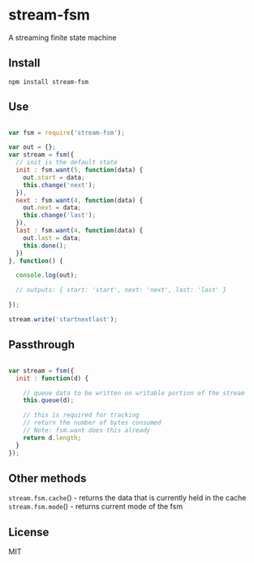# stream-fsm

A streaming finite state machine

## Install

`npm install stream-fsm`

## Use

```javascript

var fsm = require('stream-fsm');

var out = {};
var stream = fsm({
  // init is the default state
  init : fsm.want(5, function(data) {
    out.start = data;
    this.change('next');
  }),
  next : fsm.want(4, function(data) {
    out.next = data;
    this.change('last');
  }),
  last : fsm.want(4, function(data) {
    out.last = data;
    this.done();
  })
}, function() {

  console.log(out);

  // outputs: { start: 'start', next: 'next', last: 'last' }

});

stream.write('startnextlast');

```

## Passthrough

```javascript

var stream = fsm({
  init : function(d) {

    // queue data to be written on writable portion of the stream
    this.queue(d);

    // this is required for tracking
    // return the number of bytes consumed
    // Note: fsm.want does this already
    return d.length;
  }
});

```

## Other methods

`stream.fsm.cache`() - returns the data that is currently held in the cache
`stream.fsm.mode`() - returns current mode of the fsm

## License

MIT
